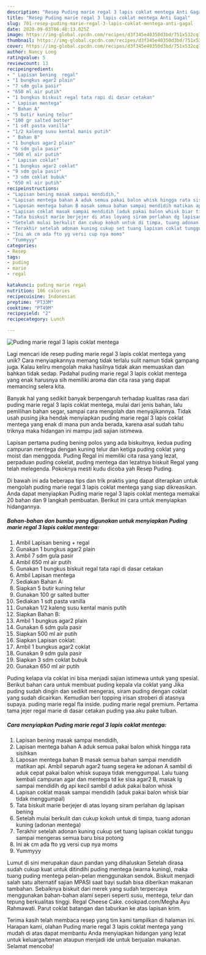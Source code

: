 ```yaml
---
description: "Resep Puding marie regal 3 lapis coklat mentega Anti Gagal"
title: "Resep Puding marie regal 3 lapis coklat mentega Anti Gagal"
slug: 701-resep-puding-marie-regal-3-lapis-coklat-mentega-anti-gagal
date: 2020-09-03T06:40:13.025Z
image: https://img-global.cpcdn.com/recipes/d3f345e40350d3bd/751x532cq70/puding-marie-regal-3-lapis-coklat-mentega-foto-resep-utama.jpg
thumbnail: https://img-global.cpcdn.com/recipes/d3f345e40350d3bd/751x532cq70/puding-marie-regal-3-lapis-coklat-mentega-foto-resep-utama.jpg
cover: https://img-global.cpcdn.com/recipes/d3f345e40350d3bd/751x532cq70/puding-marie-regal-3-lapis-coklat-mentega-foto-resep-utama.jpg
author: Nancy Long
ratingvalue: 5
reviewcount: 13
recipeingredient:
- " Lapisan bening  regal"
- "1 bungkus agar2 plain"
- "7 sdm gula pasir"
- "650 ml air putih"
- "1 bungkus biskuit regal tata rapi di dasar cetakan"
- " Lapisan mentega"
- " Bahan A"
- "5 butir kuning telur"
- "100 gr salted butter"
- "1 sdt pasta vanilla"
- "1/2 kaleng susu kental manis putih"
- " Bahan B"
- "1 bungkus agar2 plain"
- "6 sdm gula pasir"
- "500 ml air putih"
- " Lapisan coklat"
- "1 bungkus agar2 coklat"
- "9 sdm gula pasir"
- "3 sdm coklat bubuk"
- "650 ml air putih"
recipeinstructions:
- "Lapisan bening masak sampai mendidih,"
- "Lapisan mentega bahan A aduk semua pakai balon whisk hingga rata sisihkan"
- "Laposan mentega bahan B masak semua bahan sampai mendidih matikan api. Ambil separuh agar2 tuang segera ke adonan A sambil di aduk cepat pakai balon whisk supaya tidak menggumpal. Lalu tuang kembali campuran agar dan mentega td ke sisa agar2 B, masak lg sampai mendidih dg api kecil sambil d aduk pakai balon whisk"
- "Lapisan coklat masak sampai mendidih (aduk pakai balon whisk biar tidak menggumpal)"
- "Tata biskuit marie berjejer di atas loyang siram perlahan dg lapisan bening"
- "Setelah mulai berkulit dan cukup kokoh untuk di timpa, tuang adonan kuning (adonan mentega)"
- "Terakhir setelah adonan kuning cukup set tuang lapisan coklat tunggu sampai mengeras semua baru bisa potong"
- "Ini ak cm ada fto yg versi cup nya moms"
- "Yummyyy"
categories:
- Resep
tags:
- puding
- marie
- regal

katakunci: puding marie regal 
nutrition: 186 calories
recipecuisine: Indonesian
preptime: "PT33M"
cooktime: "PT49M"
recipeyield: "2"
recipecategory: Lunch

---
```



![Puding marie regal 3 lapis coklat mentega](https://img-global.cpcdn.com/recipes/d3f345e40350d3bd/751x532cq70/puding-marie-regal-3-lapis-coklat-mentega-foto-resep-utama.jpg)

Lagi mencari ide resep puding marie regal 3 lapis coklat mentega yang unik? Cara menyiapkannya memang tidak terlalu sulit namun tidak gampang juga. Kalau keliru mengolah maka hasilnya tidak akan memuaskan dan bahkan tidak sedap. Padahal puding marie regal 3 lapis coklat mentega yang enak harusnya sih memiliki aroma dan cita rasa yang dapat memancing selera kita.

Banyak hal yang sedikit banyak berpengaruh terhadap kualitas rasa dari puding marie regal 3 lapis coklat mentega, mulai dari jenis bahan, lalu pemilihan bahan segar, sampai cara mengolah dan menyajikannya. Tidak usah pusing jika hendak menyiapkan puding marie regal 3 lapis coklat mentega yang enak di mana pun anda berada, karena asal sudah tahu triknya maka hidangan ini mampu jadi sajian istimewa.

Lapisan pertama puding bening polos yang ada biskuitnya, kedua puding campuran mentega dengan kuning telur dan ketiga puding coklat yang moist dan menggoda. Puding Regal ini memiliki cita rasa yang lezat, perpaduan puding cokelat, puding mentega dan lezatnya biskuit Regal yang telah melegenda. Pokoknya mesti kudu dicoba yah Resep Puding.


Di bawah ini ada beberapa tips dan trik praktis yang dapat diterapkan untuk mengolah puding marie regal 3 lapis coklat mentega yang siap dikreasikan. Anda dapat menyiapkan Puding marie regal 3 lapis coklat mentega memakai 20 bahan dan 9 langkah pembuatan. Berikut ini cara untuk menyiapkan hidangannya.

<!--inarticleads1-->

##### Bahan-bahan dan bumbu yang digunakan untuk menyiapkan Puding marie regal 3 lapis coklat mentega:

1. Ambil  Lapisan bening + regal
1. Gunakan 1 bungkus agar2 plain
1. Ambil 7 sdm gula pasir
1. Ambil 650 ml air putih
1. Gunakan 1 bungkus biskuit regal tata rapi di dasar cetakan
1. Ambil  Lapisan mentega
1. Sediakan  Bahan A:
1. Siapkan 5 butir kuning telur
1. Gunakan 100 gr salted butter
1. Sediakan 1 sdt pasta vanilla
1. Gunakan 1/2 kaleng susu kental manis putih
1. Siapkan  Bahan B:
1. Ambil 1 bungkus agar2 plain
1. Gunakan 6 sdm gula pasir
1. Siapkan 500 ml air putih
1. Siapkan  Lapisan coklat:
1. Ambil 1 bungkus agar2 coklat
1. Gunakan 9 sdm gula pasir
1. Siapkan 3 sdm coklat bubuk
1. Gunakan 650 ml air putih


Puding kelapa vla coklat ini bisa menjadi sajian istimewa untuk yang spesial. Berikut bahan cara untuk membuat puding kepala vla coklat yang Jika puding sudah dingin dan sedikit mengeras, siram puding dengan coklat yang sudah dicairkan. Kemudian beri topping irisan stroberi di atasnya supaya. puding marie regal fla inside. puding marie regal premium. Pertama tama jejer regal marie di dasar cetakan puding yaa.aku pake tulban. 

<!--inarticleads2-->

##### Cara menyiapkan Puding marie regal 3 lapis coklat mentega:

1. Lapisan bening masak sampai mendidih,
1. Lapisan mentega bahan A aduk semua pakai balon whisk hingga rata sisihkan
1. Laposan mentega bahan B masak semua bahan sampai mendidih matikan api. Ambil separuh agar2 tuang segera ke adonan A sambil di aduk cepat pakai balon whisk supaya tidak menggumpal. Lalu tuang kembali campuran agar dan mentega td ke sisa agar2 B, masak lg sampai mendidih dg api kecil sambil d aduk pakai balon whisk
1. Lapisan coklat masak sampai mendidih (aduk pakai balon whisk biar tidak menggumpal)
1. Tata biskuit marie berjejer di atas loyang siram perlahan dg lapisan bening
1. Setelah mulai berkulit dan cukup kokoh untuk di timpa, tuang adonan kuning (adonan mentega)
1. Terakhir setelah adonan kuning cukup set tuang lapisan coklat tunggu sampai mengeras semua baru bisa potong
1. Ini ak cm ada fto yg versi cup nya moms
1. Yummyyy


Lumut di sini merupakan daun pandan yang dihaluskan Setelah dirasa sudah cukup kuat untuk ditindihi puding mentega (warna kuning), maka tuang puding mentega pelan-pelan menggunakan sendok. Biskuit menjadi salah satu alternatif sajian MPASI saat bayi sudah bisa diberikan makanan tambahan. Sebaiknya biskuit dari merek yang sudah terpercaya menggunakan bahan-bahan alami seperi seperti susu, mentega, telur dan tepung berkualitas tinggi. Regal Cheese Cake. cookpad.com/Megha Ayu Rahmawati. Parut coklat batangan dan taburkan ke atas lapisan krim. 

Terima kasih telah membaca resep yang tim kami tampilkan di halaman ini. Harapan kami, olahan Puding marie regal 3 lapis coklat mentega yang mudah di atas dapat membantu Anda menyiapkan hidangan yang lezat untuk keluarga/teman ataupun menjadi ide untuk berjualan makanan. Selamat mencoba!
